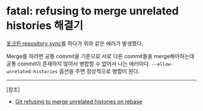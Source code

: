 # fatal: refusing to merge unrelated histories 해결기

[포크된 repository sync](./2020-02-07_syncing_forked_repository.md)를 하다가 위와 같은 에러가 발생했다.

Merge를 하려면 공통 commit을 기준으로 서로 다른 commit들을 merge해야하는데 공통 commit이 존재하지 않아서 병합할 수 없어서 나는 에러이다. `--allow-unrelated-histories` 옵션을 주면 정상적으로 병합이 된다.

---
[참조]
- [Git refusing to merge unrelated histories on rebase](https://stackoverflow.com/a/37938036)